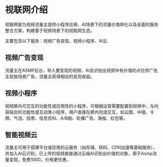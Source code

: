 # 视联网介绍
视联网是为视频流量主提供小程序应用、AI场景下的流量价值转化以及全面的服务整合方案，构建基于视频场景下的视联网生态。

主要包含以下服务：视频广告变现、视频小程序、AI云

## 视频广告变现
流量主在ASMP后台，导入要变现的视频，AI会识别出视频中有价值的点位供广告主投放场景广告，流量主获得相应的变现收益。

## 视频小程序
视频屏内可交互的功能性或应用性的小程序，可根据运营需要配置到视频中，与内容贴合的功能性或互动类小程序，用户直接在屏内完成交互，如云图、中插、卡牌、气泡、投票、信息百科、A/B剧、轮播广告、海报、红包等。

## 智能视频云

流量主可用于搭建平台或应用的云服务（如存储、转码、CDN加速等基础服务），并加入AI云识别，已上传的视频直接通过云端AI识别出价值的对象，用于Asmp流量变现，免费100G，价格更优惠。
